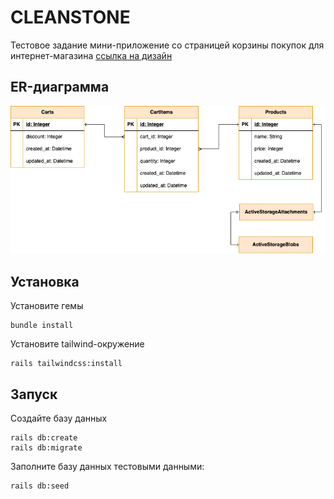 # CLEANSTONE

Тестовое задание мини-приложение со страницей корзины покупок для интернет-магазина [cсылка на дизайн](https://www.figma.com/file/7WlRpc5VxNpkgtusKxHgbM/CLEANSTON-Rails-challenge?type=design&node-id=0%3A1&mode=design&t=jZmlNKueZZ2mKE6a-1)

## ER-диаграмма

<img src="./ERD.drawio.png">

## Установка

Установите гемы

```
bundle install
```

Установите tailwind-окружение

```
rails tailwindcss:install
```

## Запуск

Создайте базу данных

```
rails db:create
rails db:migrate
```

Заполните базу данных тестовыми данными:

```
rails db:seed
```